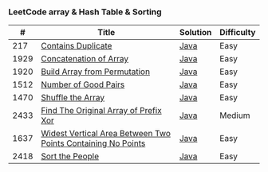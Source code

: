 ### LeetCode array & Hash Table & Sorting


| #    | Title | Solution                         | Difficulty |
|------| ----- |----------------------------------| ---------- |
| 217  |[Contains Duplicate](https://leetcode.com/problems/contains-duplicate)| [Java](./arrayHashTableSorting/ContainsDuplicate.java) |Easy|
| 1929 |[Concatenation of Array](https://leetcode.com/problems/concatenation-of-array)| [Java](./arrayHashTableSorting/ConcatenationOfArray.java) |Easy|
| 1920 |[Build Array from Permutation](https://leetcode.com/problems/build-array-from-permutation)| [Java](./arrayHashTableSorting/BuildArrayFromPermutation.java) |Easy|
| 1512 |[Number of Good Pairs](https://leetcode.com/problems/number-of-good-pairs)| [Java](./arrayHashTableSorting/NumberOfGoodPairs.java) |Easy|
| 1470 |[Shuffle the Array](https://leetcode.com/problems/number-of-good-pairs)| [Java](./arrayHashTableSorting/ShuffleTheArray.java) |Easy|
| 2433 |[Find The Original Array of Prefix Xor](https://leetcode.com/problems/find-the-original-array-of-prefix-xor)| [Java](./arrayHashTableSorting/FindTheOriginalArrayOfPrefixXor.java) |Medium|
| 1637 |[Widest Vertical Area Between Two Points Containing No Points](https://leetcode.com/problems/widest-vertical-area-between-two-points-containing-no-points)| [Java](./arrayHashTableSorting/VerticalAreaBetweenTwoPointsContainingNoPoints.java) |Easy|
| 2418 |[Sort the People](https://leetcode.com/problems/sort-the-people)| [Java](./arrayHashTableSorting/SortThePeople.java) |Easy|
